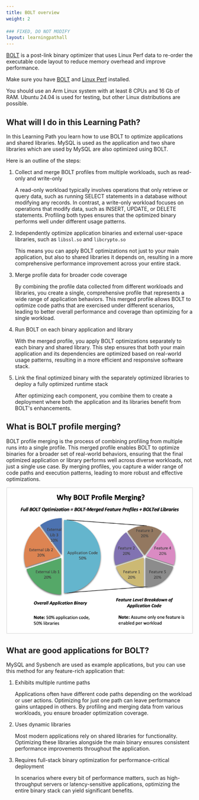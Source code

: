 ```yaml
---
title: BOLT overview
weight: 2

### FIXED, DO NOT MODIFY
layout: learningpathall
---
```


[BOLT](https://github.com/llvm/llvm-project/blob/main/bolt/README.md) is a post-link binary optimizer that uses Linux Perf data to re-order the executable code layout to reduce memory overhead and improve performance.

Make sure you have [BOLT](/install-guides/bolt/) and [Linux Perf](/install-guides/perf/) installed. 

You should use an Arm Linux system with at least 8 CPUs and 16 Gb of RAM. Ubuntu 24.04 is used for testing, but other Linux distributions are possible. 

## What will I do in this Learning Path?

In this Learning Path you learn how to use BOLT to optimize applications and shared libraries. MySQL is used as the application and two share libraries which are used by MySQL are also optimized using BOLT.

Here is an outline of the steps:

1. Collect and merge BOLT profiles from multiple workloads, such as read-only and write-only  

    A read-only workload typically involves operations that only retrieve or query data, such as running SELECT statements in a database without modifying any records. In contrast, a write-only workload focuses on operations that modify data, such as INSERT, UPDATE, or DELETE statements. Profiling both types ensures that the optimized binary performs well under different usage patterns.

2. Independently optimize application binaries and external user-space libraries, such as `libssl.so` and `libcrypto.so`

    This means you can apply BOLT optimizations not just to your main application, but also to shared libraries it depends on, resulting in a more comprehensive performance improvement across your entire stack.

3. Merge profile data for broader code coverage

    By combining the profile data collected from different workloads and libraries, you create a single, comprehensive profile that represents a wide range of application behaviors. This merged profile allows BOLT to optimize code paths that are exercised under different scenarios, leading to better overall performance and coverage than optimizing for a single workload.

4. Run BOLT on each binary application and library

    With the merged profile, you apply BOLT optimizations separately to each binary and shared library. This step ensures that both your main application and its dependencies are optimized based on real-world usage patterns, resulting in a more efficient and responsive software stack.

5. Link the final optimized binary with the separately optimized libraries to deploy a fully optimized runtime stack  

    After optimizing each component, you combine them to create a deployment where both the application and its libraries benefit from BOLT's enhancements.

## What is BOLT profile merging?

BOLT profile merging is the process of combining profiling from multiple runs into a single profile. This merged profile enables BOLT to optimize binaries for a broader set of real-world behaviors, ensuring that the final optimized application or library performs well across diverse workloads, not just a single use case. By merging profiles, you capture a wider range of code paths and execution patterns, leading to more robust and effective optimizations.

![Why BOLT Profile Merging?](Bolt-merge.png)

## What are good applications for BOLT?

MySQL and Sysbench are used as example applications, but you can use this method for any feature-rich application that:

1. Exhibits multiple runtime paths  

    Applications often have different code paths depending on the workload or user actions. Optimizing for just one path can leave performance gains untapped in others. By profiling and merging data from various workloads, you ensure broader optimization coverage.

2. Uses dynamic libraries  

    Most modern applications rely on shared libraries for functionality. Optimizing these libraries alongside the main binary ensures consistent performance improvements throughout the application.

3. Requires full-stack binary optimization for performance-critical deployment  

    In scenarios where every bit of performance matters, such as high-throughput servers or latency-sensitive applications, optimizing the entire binary stack can yield significant benefits.


